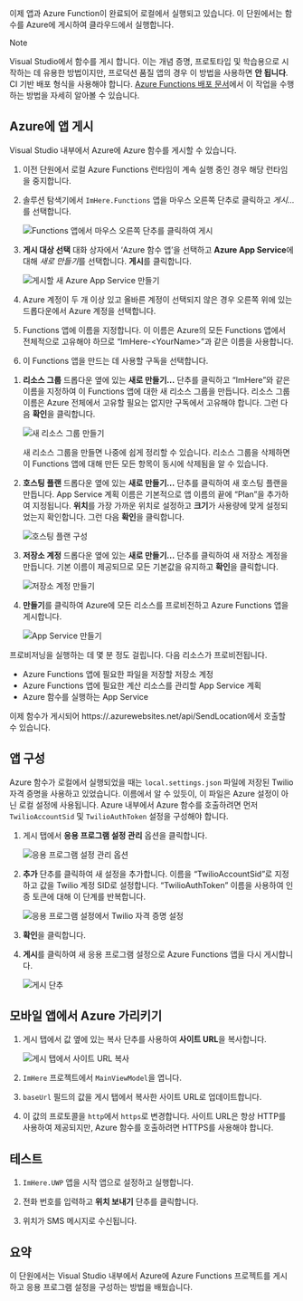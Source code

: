 이제 앱과 Azure Function이 완료되어 로컬에서 실행되고 있습니다. 이 단원에서는 함수를 Azure에 게시하여 클라우드에서 실행합니다.

> [!Note]
> Visual Studio에서 함수를 게시 합니다. 이는 개념 증명, 프로토타입 및 학습용으로 시작하는 데 유용한 방법이지만, 프로덕션 품질 앱의 경우 이 방법을 사용하면 **안 됩니다**. CI 기반 배포 형식을 사용해야 합니다. [Azure Functions 배포 문서](https://docs.microsoft.com/azure/azure-functions/functions-continuous-deployment)에서 이 작업을 수행하는 방법을 자세히 알아볼 수 있습니다.

## <a name="publishing-your-app-to-azure"></a>Azure에 앱 게시

Visual Studio 내부에서 Azure에 Azure 함수를 게시할 수 있습니다.

1. 이전 단원에서 로컬 Azure Functions 런타임이 계속 실행 중인 경우 해당 런타임을 중지합니다.

1. 솔루션 탐색기에서 `ImHere.Functions` 앱을 마우스 오른쪽 단추로 클릭하고 *게시...* 를 선택합니다.

    ![Functions 앱에서 마우스 오른쪽 단추를 클릭하여 게시](../media/8-right-click-publish.png)

1. **게시 대상 선택** 대화 상자에서 ‘Azure 함수 앱’을 선택하고 **Azure App Service**에 대해 *새로 만들기*를 선택합니다. **게시**를 클릭합니다.

    ![게시할 새 Azure App Service 만들기](../media/8-pick-publish-target.png)

1. Azure 계정이 두 개 이상 있고 올바른 계정이 선택되지 않은 경우 오른쪽 위에 있는 드롭다운에서 Azure 계정을 선택합니다.

1. Functions 앱에 이름을 지정합니다. 이 이름은 Azure의 모든 Functions 앱에서 전체적으로 고유해야 하므로 “ImHere-\<YourName\>”과 같은 이름을 사용합니다.

1. 이 Functions 앱을 만드는 데 사용할 구독을 선택합니다.

<!---TODO: Update for sandbox?--->
1. **리소스 그룹** 드롭다운 옆에 있는 **새로 만들기...** 단추를 클릭하고 “ImHere”와 같은 이름을 지정하여 이 Functions 앱에 대한 새 리소스 그룹을 만듭니다. 리소스 그룹 이름은 Azure 전체에서 고유할 필요는 없지만 구독에서 고유해야 합니다. 그런 다음 **확인**을 클릭합니다.

    ![새 리소스 그룹 만들기](../media/8-create-new-resource-group.png)

   새 리소스 그룹을 만들면 나중에 쉽게 정리할 수 있습니다. 리소스 그룹을 삭제하면 이 Functions 앱에 대해 만든 모든 항목이 동시에 삭제됨을 알 수 있습니다.

1. **호스팅 플랜** 드롭다운 옆에 있는 **새로 만들기...** 단추를 클릭하여 새 호스팅 플랜을 만듭니다. App Service 계획 이름은 기본적으로 앱 이름의 끝에 “Plan”을 추가하여 지정됩니다. **위치**를 가장 가까운 위치로 설정하고 **크기**가 사용량에 맞게 설정되었는지 확인합니다. 그런 다음 **확인**을 클릭합니다.

    ![호스팅 플랜 구성](../media/8-configure-hosting-plan.png)

1. **저장소 계정** 드롭다운 옆에 있는 **새로 만들기...** 단추를 클릭하여 새 저장소 계정을 만듭니다. 기본 이름이 제공되므로 모든 기본값을 유지하고 **확인**을 클릭합니다.

    ![저장소 계정 만들기](../media/8-create-storage-account.png)

1. **만들기**를 클릭하여 Azure에 모든 리소스를 프로비전하고 Azure Functions 앱을 게시합니다.

    ![App Service 만들기](../media/8-create-app-service.png)

프로비저닝을 실행하는 데 몇 분 정도 걸립니다. 다음 리소스가 프로비전됩니다.

- Azure Functions 앱에 필요한 파일을 저장할 저장소 계정
- Azure Functions 앱에 필요한 계산 리소스를 관리할 App Service 계획
- Azure 함수를 실행하는 App Service

이제 함수가 게시되어 https://<your-app-name>.azurewebsites.net/api/SendLocation에서 호출할 수 있습니다.

## <a name="configuring-your-app"></a>앱 구성

Azure 함수가 로컬에서 실행되었을 때는 `local.settings.json` 파일에 저장된 Twilio 자격 증명을 사용하고 있었습니다. 이름에서 알 수 있듯이, 이 파일은 Azure 설정이 아닌 로컬 설정에 사용됩니다. Azure 내부에서 Azure 함수를 호출하려면 먼저 `TwilioAccountSid` 및 `TwilioAuthToken` 설정을 구성해야 합니다.

1. 게시 탭에서 **응용 프로그램 설정 관리** 옵션을 클릭합니다.

    ![응용 프로그램 설정 관리 옵션](../media/8-application-settings-option.png)

1. **추가** 단추를 클릭하여 새 설정을 추가합니다. 이름을 “TwilioAccountSid”로 지정하고 값을 Twilio 계정 SID로 설정합니다. “TwilioAuthToken” 이름을 사용하여 인증 토큰에 대해 이 단계를 반복합니다.

    ![응용 프로그램 설정에서 Twilio 자격 증명 설정](../media/8-set-creds-in-app-settings.png)

1. **확인**을 클릭합니다.

1. **게시**를 클릭하여 새 응용 프로그램 설정으로 Azure Functions 앱을 다시 게시합니다.

    ![게시 단추](../media/8-publish-application-button.png)

## <a name="pointing-the-mobile-app-to-azure"></a>모바일 앱에서 Azure 가리키기

1. 게시 탭에서 값 옆에 있는 복사 단추를 사용하여 **사이트 URL**을 복사합니다.

    ![게시 탭에서 사이트 URL 복사](../media/8-copy-site-url.png)

1. `ImHere` 프로젝트에서 `MainViewModel`을 엽니다.

1. `baseUrl` 필드의 값을 게시 탭에서 복사한 사이트 URL로 업데이트합니다.

1. 이 값의 프로토콜을 `http`에서 `https`로 변경합니다. 사이트 URL은 항상 HTTP를 사용하여 제공되지만, Azure 함수를 호출하려면 HTTPS를 사용해야 합니다.

## <a name="test-it-out"></a>테스트

1. `ImHere.UWP` 앱을 시작 앱으로 설정하고 실행합니다.

1. 전화 번호를 입력하고 **위치 보내기** 단추를 클릭합니다.

1. 위치가 SMS 메시지로 수신됩니다.

## <a name="summary"></a>요약

이 단원에서는 Visual Studio 내부에서 Azure에 Azure Functions 프로젝트를 게시하고 응용 프로그램 설정을 구성하는 방법을 배웠습니다.